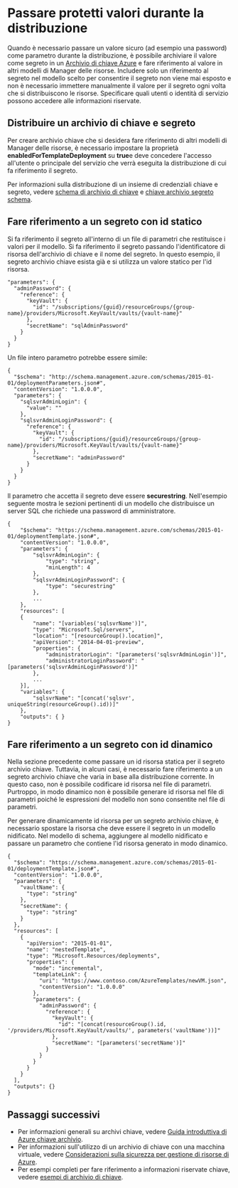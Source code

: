 <properties
   pageTitle="Segreto chiave archivio con Gestione risorse modello | Microsoft Azure"
   description="Viene illustrato come passare un segreto da un archivio di chiave come parametro durante la distribuzione."
   services="azure-resource-manager,key-vault"
   documentationCenter="na"
   authors="tfitzmac"
   manager="timlt"
   editor="tysonn"/>

<tags
   ms.service="azure-resource-manager"
   ms.devlang="na"
   ms.topic="article"
   ms.tgt_pltfrm="na"
   ms.workload="na"
   ms.date="06/23/2016"
   ms.author="tomfitz"/>

# <a name="pass-secure-values-during-deployment"></a>Passare protetti valori durante la distribuzione

Quando è necessario passare un valore sicuro (ad esempio una password) come parametro durante la distribuzione, è possibile archiviare il valore come segreto in un [Archivio di chiave Azure](./key-vault/key-vault-whatis.md) e fare riferimento al valore in altri modelli di Manager delle risorse. Includere solo un riferimento al segreto nel modello scelto per consentire il segreto non viene mai esposto e non è necessario immettere manualmente il valore per il segreto ogni volta che si distribuiscono le risorse. Specificare quali utenti o identità di servizio possono accedere alle informazioni riservate.  

## <a name="deploy-a-key-vault-and-secret"></a>Distribuire un archivio di chiave e segreto

Per creare archivio chiave che si desidera fare riferimento di altri modelli di Manager delle risorse, è necessario impostare la proprietà **enabledForTemplateDeployment** su **true**e deve concedere l'accesso all'utente o principale del servizio che verrà eseguita la distribuzione di cui fa riferimento il segreto.

Per informazioni sulla distribuzione di un insieme di credenziali chiave e segreto, vedere [schema di archivio di chiave](resource-manager-template-keyvault.md) e [chiave archivio segreto schema](resource-manager-template-keyvault-secret.md).

## <a name="reference-a-secret-with-static-id"></a>Fare riferimento a un segreto con id statico

Si fa riferimento il segreto all'interno di un file di parametri che restituisce i valori per il modello. Si fa riferimento il segreto passando l'identificatore di risorsa dell'archivio di chiave e il nome del segreto. In questo esempio, il segreto archivio chiave esista già e si utilizza un valore statico per l'id risorsa.

    "parameters": {
      "adminPassword": {
        "reference": {
          "keyVault": {
            "id": "/subscriptions/{guid}/resourceGroups/{group-name}/providers/Microsoft.KeyVault/vaults/{vault-name}"
          }, 
          "secretName": "sqlAdminPassword" 
        } 
      }
    }

Un file intero parametro potrebbe essere simile:

    {
      "$schema": "http://schema.management.azure.com/schemas/2015-01-01/deploymentParameters.json#",
      "contentVersion": "1.0.0.0",
      "parameters": {
        "sqlsvrAdminLogin": {
          "value": ""
        },
        "sqlsvrAdminLoginPassword": {
          "reference": {
            "keyVault": {
              "id": "/subscriptions/{guid}/resourceGroups/{group-name}/providers/Microsoft.KeyVault/vaults/{vault-name}"
            },
            "secretName": "adminPassword"
          }
        }
      }
    }

Il parametro che accetta il segreto deve essere **securestring**. Nell'esempio seguente mostra le sezioni pertinenti di un modello che distribuisce un server SQL che richiede una password di amministratore.

    {
        "$schema": "https://schema.management.azure.com/schemas/2015-01-01/deploymentTemplate.json#",
        "contentVersion": "1.0.0.0",
        "parameters": {
            "sqlsvrAdminLogin": {
                "type": "string",
                "minLength": 4
            },
            "sqlsvrAdminLoginPassword": {
                "type": "securestring"
            },
            ...
        },
        "resources": [
        {
            "name": "[variables('sqlsvrName')]",
            "type": "Microsoft.Sql/servers",
            "location": "[resourceGroup().location]",
            "apiVersion": "2014-04-01-preview",
            "properties": {
                "administratorLogin": "[parameters('sqlsvrAdminLogin')]",
                "administratorLoginPassword": "[parameters('sqlsvrAdminLoginPassword')]"
            },
            ...
        }],
        "variables": {
            "sqlsvrName": "[concat('sqlsvr', uniqueString(resourceGroup().id))]"
        },
        "outputs": { }
    }

## <a name="reference-a-secret-with-dynamic-id"></a>Fare riferimento a un segreto con id dinamico

Nella sezione precedente come passare un id risorsa statica per il segreto archivio chiave. Tuttavia, in alcuni casi, è necessario fare riferimento a un segreto archivio chiave che varia in base alla distribuzione corrente. In questo caso, non è possibile codificare id risorsa nel file di parametri. Purtroppo, in modo dinamico non è possibile generare id risorsa nel file di parametri poiché le espressioni del modello non sono consentite nel file di parametri.

Per generare dinamicamente id risorsa per un segreto archivio chiave, è necessario spostare la risorsa che deve essere il segreto in un modello nidificato. Nel modello di schema, aggiungere al modello nidificato e passare un parametro che contiene l'id risorsa generato in modo dinamico.

    {
      "$schema": "https://schema.management.azure.com/schemas/2015-01-01/deploymentTemplate.json#",
      "contentVersion": "1.0.0.0",
      "parameters": {
        "vaultName": {
          "type": "string"
        },
        "secretName": {
          "type": "string"
        }
      },
      "resources": [
        {
          "apiVersion": "2015-01-01",
          "name": "nestedTemplate",
          "type": "Microsoft.Resources/deployments",
          "properties": {
            "mode": "incremental",
            "templateLink": {
              "uri": "https://www.contoso.com/AzureTemplates/newVM.json",
              "contentVersion": "1.0.0.0"
            },
            "parameters": {
              "adminPassword": {
                "reference": {
                  "keyVault": {
                    "id": "[concat(resourceGroup().id, '/providers/Microsoft.KeyVault/vaults/', parameters('vaultName'))]"
                  },
                  "secretName": "[parameters('secretName')]"
                }
              }
            }
          }
        }
      ],
      "outputs": {}
    }


## <a name="next-steps"></a>Passaggi successivi

- Per informazioni generali su archivi chiave, vedere [Guida introduttiva di Azure chiave archivio](./key-vault/key-vault-get-started.md).
- Per informazioni sull'utilizzo di un archivio di chiave con una macchina virtuale, vedere [Considerazioni sulla sicurezza per gestione di risorse di Azure](best-practices-resource-manager-security.md).
- Per esempi completi per fare riferimento a informazioni riservate chiave, vedere [esempi di archivio di chiave](https://github.com/rjmax/ArmExamples/tree/master/keyvaultexamples).

